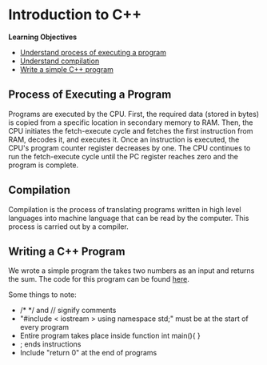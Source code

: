# Introduction to C++

**Learning Objectives**
* [Understand process of executing a program](#process-of-executing-a-program)
* [Understand compilation](#compilation)
* [Write a simple C++ program](#writing-a-c++-program)

## Process of Executing a Program

Programs are executed by the CPU. First, the required data (stored in bytes) is copied from a specific location in secondary memory to RAM. Then, the CPU initiates the fetch-execute cycle and fetches the first instruction from RAM, decodes it, and executes it. Once an instruction is executed, the CPU's program counter register decreases by one. The CPU continues to run the fetch-execute cycle until the PC register reaches zero and the program is complete.

## Compilation

Compilation is the process of translating programs written in high level languages into machine language that can be read by the computer. This process is carried out by a compiler.

## Writing a C++ Program

We wrote a simple program the takes two numbers as an input and returns the sum. The code for this program can be found [here](https://github.com/saraaahh63/NYU-Tandon-Bridge-2021/blob/main/Week%202%20-%20Introduction%20to%20C%2B%2B/C%2B%2B%20Exercises/main.cpp).

Some things to note:
* /* */ and // signify comments
* "#include < iostream > using namespace std;" must be at the start of every program
* Entire program takes place inside function int main(){ }
* ; ends instructions
* Include "return 0" at the end of programs
